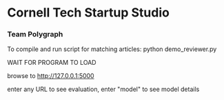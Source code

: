 # Cornell Tech Startup Studio
### Team Polygraph
To compile and run script for matching articles:
python demo_reviewer.py

WAIT FOR PROGRAM TO LOAD

browse to http://127.0.0.1:5000

enter any URL to see evaluation, enter "model" to see model details
